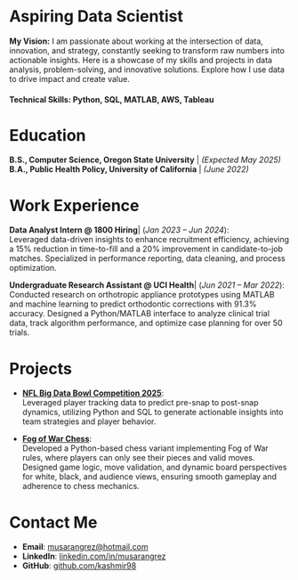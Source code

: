 # Aspiring Data Scientist 

**My Vision:**
I am passionate about working at the intersection of data, innovation, and strategy, constantly seeking to transform raw numbers into actionable insights. Here is a showcase of my skills and projects in data analysis, problem-solving, and innovative solutions. Explore how I use data to drive impact and create value.

#### Technical Skills: Python, SQL, MATLAB, AWS, Tableau

# Education
**B.S., Computer Science, Oregon State University** | *(Expected May 2025)*
**B.A., Public Health Policy, University of California** | *(June 2022)*

# Work Experience
**Data Analyst Intern @ 1800 Hiring**| (_Jan 2023 – Jun 2024_):  
    Leveraged data-driven insights to enhance recruitment efficiency, achieving a 15% reduction in time-to-fill and a 20% improvement in candidate-to-job matches. Specialized in performance reporting, data cleaning, and          process optimization.

**Undergraduate Research Assistant @ UCI Health**| (_Jun 2021 – Mar 2022_):  
    Conducted research on orthotropic appliance prototypes using MATLAB and machine learning to predict orthodontic corrections with 91.3% accuracy. Designed a Python/MATLAB interface to analyze clinical trial data, track         algorithm performance, and optimize case planning for over 50 trials.

# Projects
  - **[NFL Big Data Bowl Competition 2025](https://github.com/kashmir98/NFL-Big-Data-Bowl-2025)**:  
    Leveraged player tracking data to predict pre-snap to post-snap dynamics, utilizing Python and SQL to generate actionable insights into team strategies and player behavior.

  - **[Fog of War Chess](https://github.com/kashmir98/Custom-Chess-Game)**:  
    Developed a Python-based chess variant implementing Fog of War rules, where players can only see their pieces and valid moves. Designed game logic, move validation, and dynamic board perspectives for white, black, and audience views, ensuring smooth gameplay and adherence to chess mechanics.


# Contact Me
  - **Email**: [musarangrez@hotmail.com](mailto:musarangrez@hotmail.com)
  - **LinkedIn**: [linkedin.com/in/musarangrez](https://linkedin.com/in/musarangrez)
  - **GitHub**: [github.com/kashmir98](https://github.com/kashmir98)
  


